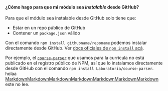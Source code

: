 
#### ¿Cómo hago para que mi módulo sea _instalable_ desde GitHub?

Para que el módulo sea instalable desde GitHub solo tiene que:

- Estar en un repo público de GitHub
- Contener un `package.json` válido

Con el comando `npm install githubname/reponame` podemos instalar directamente
desde GitHub. Ver [docs oficiales de `npm install` acá](https://docs.npmjs.com/cli/install).

Por ejemplo, el [`course-parser`](https://giithub.com/Laboratoria/course--parser)
que usamos para la currícula no está publicado en el registro público de NPM,
así que lo instalamos directamente desde GitHub con el comando `npm install
Laboratoria/course-parser`.
holaa
[MarkdownMarkdownMarkdownMarkdownMarkdownMarkdownMarkdown](https://es.wikipedia.org/wiki/Markdown) 
este no lee.

